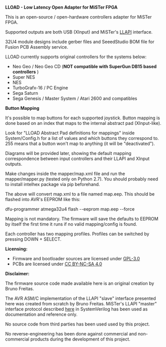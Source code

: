 **LLOAD - Low Latency Open Adapter for MiSTer FPGA**

This is an open-source / open-hardware controllers adapter for MiSTer FPGA.

Supported outputs are both USB (XInput) and MiSTer's [LLAPI](https://github.com/Kitrinx/LLAPI/blob/master/LLIO.sv) interface.

32U4 module designs include gerber files and SeeedStudio BOM file for Fusion
PCB Assembly service.

LLOAD currently supports original controllers for the systems below:

- Neo Geo / Neo Geo CD (**NOT compatible with SuperGun DB15 based controllers** )
- Super NES
- NES
- TurboGrafx-16 / PC Engine
- Sega Saturn
- Sega Genesis / Master System / Atari 2600 and compatibles

**Button Mapping**

It's possible to map buttons for each supported joystick. Button mapping is done
based on an index that maps to the internal abstract pad (XInput-like).

Look for "LLOAD Abstract Pad definitions for mappings" inside System/Config.h 
for a list of values and which buttons they correspond to. 255 means that a
button won't map to anything (it will be "deactivated").

Diagrams will be provided later, showing the default mapping correspondence 
between input controllers and their LLAPI and XInput outputs.

Make changes inside the mapper/map.xml file and run the mapper/mapper.py 
(tested only on Python 2.7). You should probably need to install intelhex
package via pip beforehand.

The above will convert map.xml to a file named map.eep. This should be 
flashed into AVR's EEPROM like this:

dfu-programmer atmega32u4 flash --eeprom map.eep --force

Mapping is not mandatory. The firmware will save the defaults to EEPROM by
itself the first time it runs if no valid mapping/config is found.

Each controller has two mapping profiles. Profiles can be switched by pressing
DOWN + SELECT.

**Licensing:**

- Firmware and bootloader sources are licensed under [GPL-3.0](LICENSE)
- PCBs are licensed under [CC BY-NC-SA 4.0](pcb/LICENSE.txt)

**Disclaimer:**

The firmware source code made available here is an original creation by Bruno 
Freitas. 

The AVR ASM/C implementation of the LLAPI "slave" interface presented here
was created from scratch by Bruno Freitas. MiSTer's LLAPI "master" interface
protocol described [here](https://github.com/Kitrinx/LLAPI/blob/master/LLIO.sv) 
in SystemVerilog has been used as documentation and reference only.

No source code from third parties has been used used by this project.

No reverse-engineering has been done against commercial and non-commercial
products during the development of this project.
